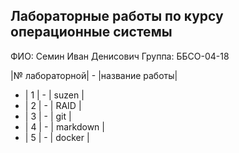 ## Лабораторные работы по курсу операционные системы
ФИО: Семин Иван Денисович Группа: ББСО-04-18

|№ лабораторной| - |название работы|
- | 1 | - | suzen |
- | 2 | - | RAID |
- | 3 | - | git |
- | 4 | - | markdown |
- | 5 | - | docker |
